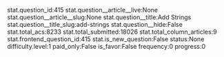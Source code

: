 stat.question_id:415
stat.question__article__live:None
stat.question__article__slug:None
stat.question__title:Add Strings
stat.question__title_slug:add-strings
stat.question__hide:False
stat.total_acs:8233
stat.total_submitted:18026
stat.total_column_articles:9
stat.frontend_question_id:415
stat.is_new_question:False
status:None
difficulty.level:1
paid_only:False
is_favor:False
frequency:0
progress:0
